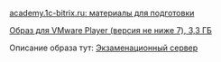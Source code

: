 [academy.1c-bitrix.ru: материалы для подготовки](https://academy.1c-bitrix.ru/certification/exams.php)

[Образ для VMware Player (версия не ниже 7), 3,3 ГБ](http://d26efdvpp7zws9.cloudfront.net/academy/exam/public_info/demo_exam_server_v2.zip)

Описание образа тут: [Экзаменационный сервер](https://academy.1c-bitrix.ru/certification/programs/exam-server.php)